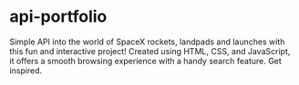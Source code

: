 # api-portfolio
Simple API into the world of SpaceX rockets, landpads and launches with this fun and interactive project! Created using HTML, CSS, and JavaScript, it offers a smooth browsing experience with a handy search feature. Get inspired.
